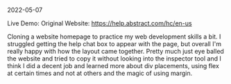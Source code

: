 2022-05-07

Live Demo:
Original Website: https://help.abstract.com/hc/en-us

Cloning a website homepage to practice my web development skills a bit. I struggled getting the help chat box to appear with the page, but overall I'm really happy with how the layout came together. Pretty much just eye balled the website and tried to copy it without looking into the inspector tool and I think I did a decent job and learned more about div placements, using flex at certain times and not at others and the magic of using margin.